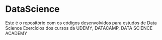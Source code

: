# DataScience
Este é o repositório com os códigos desenvolvidos para estudos de Data Science
Exercícios dos cursos da UDEMY, DATACAMP, DATA SCIENCE ACADEMY

